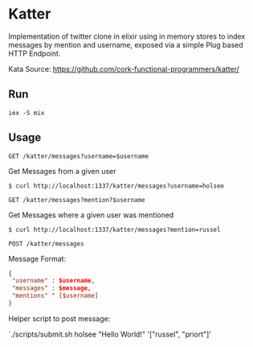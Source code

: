 # Katter

Implementation of twitter clone in elixir using in memory stores to index
messages by mention and username, exposed via a simple Plug based HTTP Endpoint.

Kata Source: https://github.com/cork-functional-programmers/katter/

## Run

```
iex -S mix
```

## Usage

`GET /katter/messages?username=$username`

Get Messages from a given user

```
$ curl http://localhost:1337/katter/messages?username=holsee
```

`GET /katter/messages?mention?$username`

Get Messages where a given user was mentioned


```
$ curl http://localhost:1337/katter/messages?mention=russel
```

`POST /katter/messages`

Message Format:
``` json
{
 "username" : $username,
 "messages" : $message,
 "mentions" " [$username]
}
```

Helper script to post message:

`./scripts/submit.sh holsee "Hello World!" '["russel", "priort"]'


